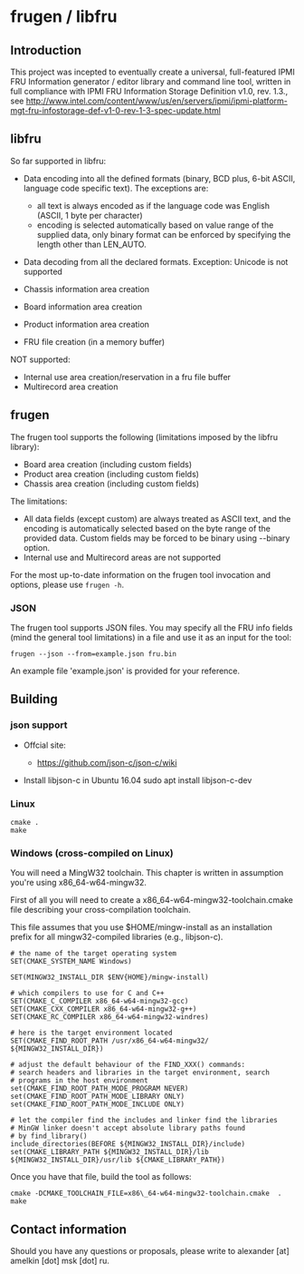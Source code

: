 # frugen / libfru

## Introduction

This project was incepted to eventually create a universal, full-featured IPMI
FRU Information generator / editor library and command line tool, written in
full compliance with IPMI FRU Information Storage Definition v1.0, rev. 1.3., see
http://www.intel.com/content/www/us/en/servers/ipmi/ipmi-platform-mgt-fru-infostorage-def-v1-0-rev-1-3-spec-update.html

## libfru

So far supported in libfru:

  * Data encoding into all the defined formats (binary, BCD plus, 6-bit ASCII, language code specific text).
    The exceptions are:

    * all text is always encoded as if the language code was English (ASCII, 1 byte per character)
    * encoding is selected automatically based on value range of the supplied data, only binary format
      can be enforced by specifying the length other than LEN_AUTO.

  * Data decoding from all the declared formats.
    Exception: Unicode is not supported

  * Chassis information area creation
  * Board information area creation
  * Product information area creation
  * FRU file creation (in a memory buffer)

NOT supported:

  * Internal use area creation/reservation in a fru file buffer
  * Multirecord area creation

## frugen

The frugen tool supports the following (limitations imposed by the libfru library):

  * Board area creation (including custom fields)
  * Product area creation (including custom fields)
  * Chassis area creation (including custom fields)

The limitations:

  * All data fields (except custom) are always treated as ASCII text, and the encoding
    is automatically selected based on the byte range of the provided data. Custom fields
    may be forced to be binary using --binary option.
  * Internal use and Multirecord areas are not supported

For the most up-to-date information on the frugen tool invocation and options, please
use `frugen -h`.

### JSON

The frugen tool supports JSON files. You may specify all the FRU info fields (mind the
general tool limitations) in a file and use it as an input for the tool:

    frugen --json --from=example.json fru.bin

An example file 'example.json' is provided for your reference.

## Building
### json support

* Offcial site:
    * https://github.com/json-c/json-c/wiki

* Install libjson-c in Ubuntu 16.04
    sudo apt install libjson-c-dev

### Linux

    cmake .
    make

### Windows (cross-compiled on Linux)

You will need a MingW32 toolchain. This chapter is written in assumption you're
using x86\_64-w64-mingw32.

First of all you will need to create a x86\_64-w64-mingw32-toolchain.cmake
file describing your cross-compilation toolchain.

This file assumes that you use $HOME/mingw-install as an installation prefix
for all mingw32-compiled libraries (e.g., libjson-c).

    # the name of the target operating system
    SET(CMAKE_SYSTEM_NAME Windows)

    SET(MINGW32_INSTALL_DIR $ENV{HOME}/mingw-install)

    # which compilers to use for C and C++
    SET(CMAKE_C_COMPILER x86_64-w64-mingw32-gcc)
    SET(CMAKE_CXX_COMPILER x86_64-w64-mingw32-g++)
    SET(CMAKE_RC_COMPILER x86_64-w64-mingw32-windres)

    # here is the target environment located
    SET(CMAKE_FIND_ROOT_PATH /usr/x86_64-w64-mingw32/ ${MINGW32_INSTALL_DIR})

    # adjust the default behaviour of the FIND_XXX() commands:
    # search headers and libraries in the target environment, search 
    # programs in the host environment
    set(CMAKE_FIND_ROOT_PATH_MODE_PROGRAM NEVER)
    set(CMAKE_FIND_ROOT_PATH_MODE_LIBRARY ONLY)
    set(CMAKE_FIND_ROOT_PATH_MODE_INCLUDE ONLY)

    # let the compiler find the includes and linker find the libraries
    # MinGW linker doesn't accept absolute library paths found
    # by find_library()
    include_directories(BEFORE ${MINGW32_INSTALL_DIR}/include)
    set(CMAKE_LIBRARY_PATH ${MINGW32_INSTALL_DIR}/lib ${MINGW32_INSTALL_DIR}/usr/lib ${CMAKE_LIBRARY_PATH})

Once you have that file, build the tool as follows:

    cmake -DCMAKE_TOOLCHAIN_FILE=x86\_64-w64-mingw32-toolchain.cmake  .
    make

## Contact information

Should you have any questions or proposals, please write to alexander [at] amelkin [dot] msk [dot] ru.
